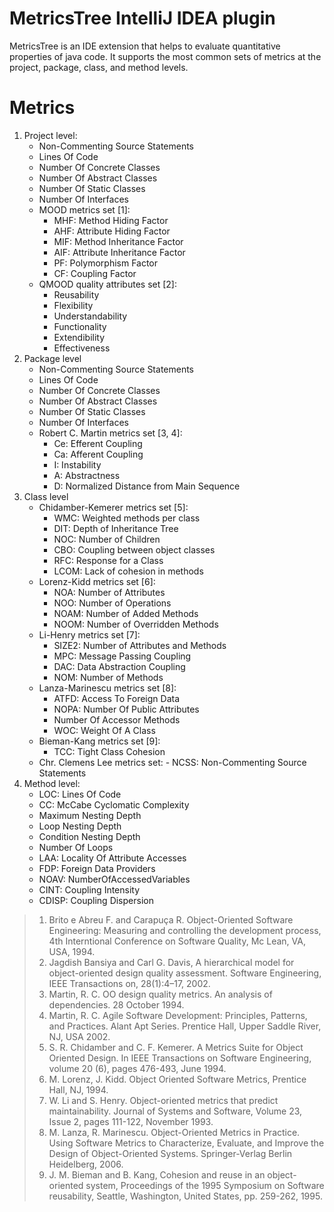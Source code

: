 # MetricsTree IntelliJ IDEA plugin

MetricsTree is an IDE extension that helps to evaluate quantitative properties of java code.
It supports the most common sets of metrics at the project, package, class, and method levels.

# Metrics
1. Project level:
    - Non-Commenting Source Statements
    - Lines Of Code
    - Number Of Concrete Classes
    - Number Of Abstract Classes
    - Number Of Static Classes
    - Number Of Interfaces
    - MOOD metrics set [1]:  
        - MHF: Method Hiding Factor
        - AHF: Attribute Hiding Factor
        - MIF: Method Inheritance Factor
        - AIF: Attribute Inheritance Factor
        - PF: Polymorphism Factor
        - CF: Coupling Factor
   - QMOOD quality attributes set [2]:
        - Reusability 
        - Flexibility
        - Understandability
        - Functionality
        - Extendibility
        - Effectiveness
2. Package level
    - Non-Commenting Source Statements
    - Lines Of Code
    - Number Of Concrete Classes
    - Number Of Abstract Classes
    - Number Of Static Classes
    - Number Of Interfaces
    - Robert C. Martin metrics set [3, 4]:
        - Ce: Efferent Coupling
        - Ca: Afferent Coupling
        - I: Instability
        - A: Abstractness
        - D: Normalized Distance from Main Sequence
3. Class level
    - Chidamber-Kemerer metrics set [5]:
        - WMC: Weighted methods per class
        - DIT: Depth of Inheritance Tree
        - NOC: Number of Children
        - CBO: Coupling between object classes
        - RFC: Response for a Class
        - LCOM: Lack of cohesion in methods
    - Lorenz-Kidd metrics set [6]:
        - NOA: Number of Attributes
        - NOO: Number of Operations
        - NOAM: Number of Added Methods
        - NOOM: Number of Overridden Methods
    - Li-Henry metrics set [7]:
        - SIZE2: Number of Attributes and Methods
        - MPC: Message Passing Coupling
        - DAC: Data Abstraction Coupling
        - NOM: Number of Methods
    - Lanza-Marinescu metrics set [8]:
        - ATFD: Access To Foreign Data
        - NOPA: Number Of Public Attributes
        - Number Of Accessor Methods
        - WOC: Weight Of A Class
    - Bieman-Kang metrics set [9]:
        - TCC: Tight Class Cohesion
    - Chr. Clemens Lee metrics set:
            - NCSS: Non-Commenting Source Statements
4. Method level:
    - LOC: Lines Of Code
    - CC: McCabe Cyclomatic Complexity
    - Maximum Nesting Depth
    - Loop Nesting Depth
    - Condition Nesting Depth
    - Number Of Loops
    - LAA: Locality Of Attribute Accesses
    - FDP: Foreign Data Providers
    - NOAV: NumberOfAccessedVariables
    - CINT: Coupling Intensity
    - CDISP: Coupling Dispersion

> 1. Brito e Abreu F. and Carapuça R. Object-Oriented Software Engineering: Measuring and controlling the development process, 4th Interntional Conference on Software Quality, Mc Lean, VA, USA, 1994.
> 2. Jagdish Bansiya and Carl G. Davis, A hierarchical model for object-oriented design quality assessment. Software Engineering, IEEE Transactions on, 28(1):4–17, 2002.
> 3. Martin, R. C. OO design quality metrics. An analysis of dependencies. 28 October 1994.
> 4. Martin, R. C. Agile Software Development: Principles, Patterns, and Practices. Alant Apt Series. Prentice Hall, Upper Saddle River, NJ, USA 2002.
> 5. S. R. Chidamber and C. F. Kemerer. A Metrics Suite for Object Oriented Design. In IEEE Transactions on Software Engineering, volume 20 (6), pages 476-493, June 1994.
> 6. M. Lorenz, J. Kidd. Object Oriented Software Metrics, Prentice Hall, NJ, 1994.
> 7. W. Li and S. Henry. Object-oriented metrics that predict maintainability. Journal of Systems and Software, Volume 23, Issue 2, pages 111-122, November 1993.
> 8. M. Lanza, R. Marinescu. Object-Oriented Metrics in Practice. Using Software Metrics to Characterize, Evaluate, and Improve the Design of Object-Oriented Systems. Springer-Verlag Berlin Heidelberg, 2006.
> 9. J. M. Bieman and B. Kang, Cohesion and reuse in an object-oriented system, Proceedings of the 1995 Symposium on Software reusability, Seattle, Washington, United States, pp. 259-262, 1995.